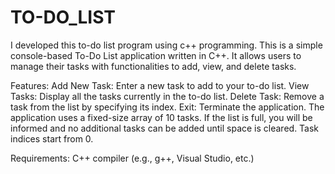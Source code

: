 # TO-DO_LIST
I developed this to-do list program using c++ programming.
This is a simple console-based To-Do List application written in C++. It allows users to manage their tasks with functionalities to add, view, and delete tasks.

Features:
Add New Task: Enter a new task to add to your to-do list.
View Tasks: Display all the tasks currently in the to-do list.
Delete Task: Remove a task from the list by specifying its index.
Exit: Terminate the application.
The application uses a fixed-size array of 10 tasks. If the list is full, you will be informed and no additional tasks can be added until space is cleared.
Task indices start from 0.

Requirements:
C++ compiler (e.g., g++, Visual Studio, etc.)
